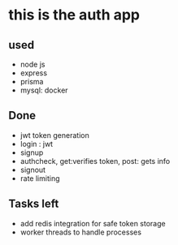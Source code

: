 # this is the auth app

## used

- node js
- express
- prisma
- mysql: docker

## Done

- jwt token generation
- login : jwt
- signup
- authcheck, get:verifies token, post: gets info
- signout
- rate limiting

## Tasks left

- add redis integration for safe token storage
- worker threads to handle processes
